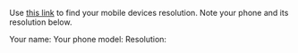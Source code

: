 Use [this link](https://www.webmobilefirst.com/en/devices/) to find your mobile devices resolution. Note your phone and its resolution below.

Your name:
Your phone model:
Resolution: